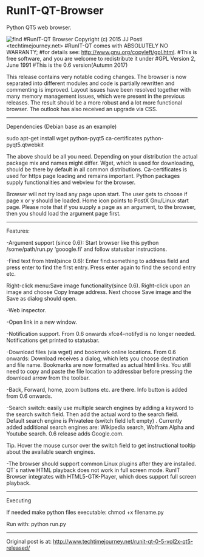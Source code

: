 # RunIT-QT-Browser
Python QT5 web browser.

![find](https://user-images.githubusercontent.com/29865797/29841798-8064a46e-8d0f-11e7-8fbb-ed445c454b39.jpg)
#RunIT-QT Browser Copyright (c) 2015 JJ Posti <techtimejourney.net>
#RunIT-QT comes with ABSOLUTELY NO WARRANTY;
#for details see: http://www.gnu.org/copyleft/gpl.html.
#This is free software, and you are welcome to redistribute it under
#GPL Version 2, June 1991
#This is the 0.6 version(Autumn 2017)

This release contains very notable coding changes. The browser is now separated into different modules and code is partially rewritten and commenting is improved. Layout issues have been resolved together with many memory management issues, which were present in the previous releases. The result should be a more robust and a lot more functional browser. The outlook has also received an upgrade via CSS.

_________

Dependencies (Debian base as an example)

sudo apt-get install wget python-pyqt5 ca-certificates python-pyqt5.qtwebkit

The above should be all you need. Depending on your distribution the actual package mix and names might differ. Wget, which is used for downloading, should be there by default in all common distributions. Ca-certificates is used for https page loading and remains important. Python packages supply functionalities and webview for the browser.

Browser will not try load any page upon start. The user gets to choose if page x or y should be loaded. Home icon points to PostX Gnu/Linux start page. Please note that if you supply a page as an argument, to the browser, then you should load the argument page first.

_________

Features:

-Argument support (since 0.6): Start browser like this python /some/path/run.py ‘gooogle.fi’ and follow statusbar instructions.

-Find text from html(since 0.6): Enter find:something to address field and press enter to find the first entry. Press enter again to find the second entry etc.

Right-click menu:Save image functionality(since 0.6). Right-click upon an image and choose Copy Image address. Next choose Save image and the Save as dialog should open.

-Web inspector.

-Open link in a new window.

-Notification support. From 0.6 onwards xfce4-notifyd is no longer needed. Notifications get printed to statusbar.

-Download files (via wget) and bookmark online locations. From 0.6 onwards: Download receives a dialog, which lets you choose destination and file name. Bookmarks are now formatted as actual html links. You still need to copy and paste the file location to addressbar before pressing the download arrow from the toolbar.

-Back, Forward, home, zoom buttons etc. are there. Info button is added from 0.6 onwards.

-Search switch: easily use multiple search engines by adding a keyword to the search switch field. Then add the actual word to the search field. Default search engine is Privatelee (switch field left empty) . Currently added additional search engines are: Wikipedia search, Wolfram Alpha and Youtube search. 0.6 release adds Google.com.

Tip. Hover the mouse cursor over the switch field to  get instructional tooltip about the available search engines.

-The browser should support common Linux plugins after they are installed. QT´s native HTML playback does not work in full screen mode. RunIT Browser integrates with HTML5-GTK-Player, which does support full screen playback.

___________

Executing

If needed make python files executable: chmod +x filename.py

Run with: python run.py

______________________________________
Original post is at:
http://www.techtimejourney.net/runit-qt-0-5-vol2x-qt5-released/

